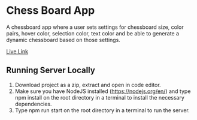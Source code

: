 # Chess Board App
A chessboard app where a user sets settings for chessboard size, color pairs, hover color, selection color, text color and be able to generate a dynamic chessboard based on those settings.

[Live Link](https://chessboard-app-project.netlify.app/)


## Running Server Locally

1. Download project as a zip, extract and open in code editor.
2. Make sure you have NodeJS installed (https://nodejs.org/en/) and type npm install on the root directory in a terminal to install the necessary dependencies.
3. Type npm run start on the root directory in a terminal to run the server.

